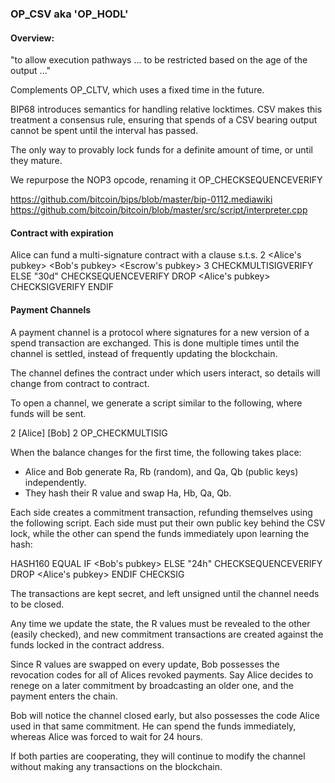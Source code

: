 ### OP_CSV aka 'OP_HODL'

#### Overview:
"to allow execution pathways ... to be restricted based on the age of the output ..."

Complements OP_CLTV, which uses a fixed time in the future.

BIP68 introduces semantics for handling relative locktimes. 
CSV makes this treatment a consensus rule, ensuring that
spends of a CSV bearing output cannot be spent until the 
interval has passed. 

The only way to provably lock funds for a definite amount of time,
 or until they mature.

We repurpose the NOP3 opcode, renaming it OP_CHECKSEQUENCEVERIFY

https://github.com/bitcoin/bips/blob/master/bip-0112.mediawiki
https://github.com/bitcoin/bitcoin/blob/master/src/script/interpreter.cpp

#### Contract with expiration

Alice can fund a multi-signature contract with a clause s.t.s. 
        2 <Alice's pubkey> <Bob's pubkey> <Escrow's pubkey> 3 CHECKMULTISIGVERIFY
    ELSE
        "30d" CHECKSEQUENCEVERIFY DROP
        <Alice's pubkey> CHECKSIGVERIFY
    ENDIF

#### Payment Channels

  A payment channel is a protocol where signatures for a new version of a spend transaction are exchanged. 
  This is done multiple times until the channel is settled, instead of frequently updating the blockchain. 
 
  The channel defines the contract under which users interact, so details will change from contract to contract. 
   
  To open a channel, we generate a script similar to the following, where funds will be sent. 
  
  2 [Alice] [Bob] 2 OP_CHECKMULTISIG
  
  When the balance changes for the first time, the following takes place: 
   -  Alice and Bob generate Ra, Rb (random), and Qa, Qb (public keys) independently.
   -  They hash their R value and swap Ha, Hb, Qa, Qb. 
  
  Each side creates a commitment transaction, refunding themselves using the following script.
  Each side must put their own public key behind the CSV lock, while the other can spend the funds 
  immediately upon learning the hash: 
  
   HASH160 <revokehash> EQUAL
      IF
          <Bob's pubkey>
      ELSE
          "24h" CHECKSEQUENCEVERIFY DROP
          <Alice's pubkey>
      ENDIF
      CHECKSIG
      
  The transactions are kept secret, and left unsigned until the channel needs to be closed. 
  
  Any time we update the state, the R values must be revealed to the other (easily checked),
  and new commitment transactions are created against the funds locked in the contract address. 
  
  Since R values are swapped on every update, Bob possesses the revocation codes for all
  of Alices revoked payments. Say Alice decides to renege on a later commitment by broadcasting an 
  older one, and the payment enters the chain. 
  
  Bob will notice the channel closed early, but also possesses the code Alice used in that same commitment. 
  He can spend the funds immediately, whereas Alice was forced to wait for 24 hours. 
  
  If both parties are cooperating, they will continue to modify the channel without making any
  transactions on the blockchain. 
